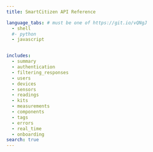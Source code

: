 ```yaml
---
title: SmartCitizen API Reference

language_tabs: # must be one of https://git.io/vQNgJ
  - shell
  #- python
  - javascript


includes:
  - summary
  - authentication
  - filtering_responses
  - users
  - devices
  - sensors
  - readings
  - kits
  - measurements
  - components
  - tags
  - errors
  - real_time
  - onboarding
search: true
---
```

